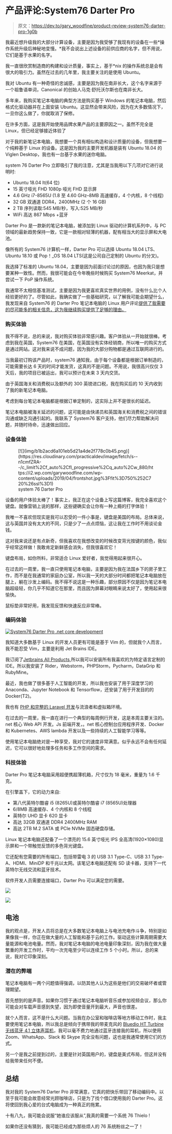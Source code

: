 # 产品评论:System76 Darter Pro

> 原文：<https://dev.to/gary_woodfine/product-review-system76-darter-pro-1g0b>

我最近想升级我的大部分计算设备，主要是因为我受够了我现有的设备在一些*操作系统升级后神秘地变慢。*我不会说出上述设备的前供应商的名字，但不用说，它们是基于水果的名字。

我一直很欣赏制造商的构建和设计质量，事实上，基于*nix 的操作系统总是会有很大的吸引力。虽然在过去的几年里，我主要关注的是使用 Ubuntu。

我对 Ubuntu 有一种奇怪的忠诚感，主要是因为我在南非长大，这个名字来源于一个祖鲁语单词，Canonical 的创始人马克·舒托沃尔斯也在南非长大。

多年来，我购买笔记本电脑的典型方法是购买基于 Windows 的笔记本电脑，然后格式化驱动器并在上面安装 Ubuntu。这显然会带来风险，因为在大多数情况下，一旦你这么做了，你就取消了保修。

在许多方面，这是我开始使用品牌水果产品的主要原因之一。虽然不完全是 Linux，但已经足够接近体验了

对于我的新笔记本电脑，我想要一个具有相似构造和设计质量的设备，但我想要一个纯粹基于 Linux 的设备。这是因为我的主要开发机器是装有 Ubuntu 18.04 的 Viglen Desktop，我也有一台基于水果的迷你电脑。

system 76 Darter Pro 立即吸引了我的注意，尤其是当我用以下几项对它进行说明时:

*   Ubuntu 18.04 lt(64 位)
*   15 英寸哑光 FHD 1080p 哑光 FHD 显示屏
*   4.6 GHz i7-8565U (1.8 至 4.60 GHz–8MB 高速缓存，4 个内核，8 个线程)
*   32 GB 双通道 DDR4，2400MHz (2 个 16 GB)
*   2 TB 序列读取:545 MB/秒，写入:525 MB/秒
*   WiFi 高达 867 Mbps +蓝牙

Darter Pro 是一款新的笔记本电脑，被添加到 Linux 驱动的计算机系列中，与 PC 领域的最新趋势保持一致，它是一款相对轻薄的机器，配有相当大的显示屏和大电池。

像所有的 System76 计算机一样，Darter Pro 可以选择 Ubuntu 18.04 LTS、Ubuntu 18.10 或 Pop！_OS 18.04 LTS(这是公司自己定制的 Ubuntu 的分叉)。

我选择了标准的 Ubuntu 18.04，主要是因为前面讨论过的原因，也因为我只是想要某种一致性。然而，我很可能会在今年晚些时候购买 System76 Meerkat，并尝试一下 PoP 操作系统。

我通常不太相信基准测试，主要是因为我更喜欢真实世界的用例，没有什么比个人经验更好的了。尽管如此，我确实做了一些基础研究，以了解我可能会期望什么，我发现来自 System76 的 Darter Pro 笔记本电脑的 Linux 用户评论[提供了我需要的尽可能多的相关信息，这为我继续购买提供了足够的理由。](https://opensource.com/article/19/3/darter-pro-laptop-review)

### 购买体验

我不得不说，总的来说，我对购买体验非常感兴趣。客户体验从一开始就很棒。考虑到我在英国，System76 在美国，在英国没有实体经销商，所以唯一的购买方式是通过网站。这对我来说不成问题，因为我的大部分购物都是通过互联网进行的。

当我最初订购该产品时，system76 通知我，由于每个设备都是根据订单制造的，可能需要长达 6 天的时间才能发货，这真的不是问题。不用说，我很高兴仅仅 3 天后，我的项目已被运出，我可以预计在未来 3 天内交货。

由于英国海关和消费税以及额外的 300 英镑进口税，我在购买后的 10 天内收到了我的新笔记本电脑。

考虑到每台笔记本电脑都是根据订单定制的，这实际上并不是很长的延迟。

笔记本电脑被海关延迟的问题，这可能是由快递员和英国海关和消费税之间的错误沟通或缺乏沟通引起的。我联系了 System76 客户支持，他们尽力帮助解决问题，并随时待命，迅速做出回应。

### 设备体验

<figure>[![](img/b1b2acd6a101eb5d21a4de2f778c0b45.png)](https://res.cloudinary.com/practicaldev/image/fetch/s--n1cmfZRA--/c_limit%2Cf_auto%2Cfl_progressive%2Cq_auto%2Cw_880/https://i2.wp.com/garywoodfine.com/wp-content/uploads/2019/04/frontshot.jpg%3Ffit%3D750%252C720%26ssl%3D1)

<figcaption>system 76 Darter Pro</figcaption>

</figure>

设备的用户体验太棒了！事实上，我正在这个设备上写这篇博客，我完全喜欢这个键盘。就像营销上说的那样，这些键确实会让你有一种上瘾的打字体验！

我唯一不喜欢但现实是我可以忍受的一件小事是，键盘是美国的布局。总体来说，这与英国并没有太大的不同，只是少了一点点烦恼，这让我在工作时不用谈论金钱。

这对我来说还是有点新奇，但我喜欢在我想改变的时候改变背光按键的颜色，我似乎经常这样做！我敢肯定新鲜感会消失，但我很喜欢它！

键盘布局，如你所料，非常适合 Linux 爱好者，我觉得用起来很开心。

在过去的一周里，我一直只使用笔记本电脑，主要是因为我在法国乡下的房子里工作，而不是在我通常的家庭办公室，所以我一天的大部分时间都把笔记本电脑放在腿上，躺在沙发上编码。我不得不说这是一种乐趣，部分原因不仅是因为笔记本电脑超级轻，你几乎不知道它在那里，而且因为屏幕对眼睛来说太好了，使用起来很愉快。

鼠标垫非常好用，我发现反馈和快速反应非常棒。

### 编码体验

[![System76 Darter Pro .net core development](img/263fe54aab57e0e45678959ef7402ac0.png)](https://res.cloudinary.com/practicaldev/image/fetch/s--63DS5p_r--/c_limit%2Cf_auto%2Cfl_progressive%2Cq_auto%2Cw_880/https://i1.wp.com/garywoodfine.com/wp-content/uploads/2019/04/code-shot.jpg%3Ffit%3D750%252C838%26ssl%3D1)

我知道大多数基于 Linux 的开发人员更有可能是基于 Vim 的，但就我个人而言，我不能忍受 Vim，主要是利用 Jet Brains IDE。

我订阅了[Jetbrains All Products](https://www.jetbrains.com/store/?fromMenu#edition=personal),所以我可以安装所有我喜欢的为特定语言定制的 IDE。所以我安装了 Rider，Webstorm，PHPStorm，Pycharm，DataGrip 和 RubyMine。

最近，我也做了很多基于人工智能的开发，所以我也安装了用于深度学习的 Anaconda、Jupyter Notebook 和 Tensorflow，还安装了用于开发目的的 Docker(T2)。

我也有 [PHP 和完整的 Laravel 开发](https://dev.to/gary_woodfine/how-to-install-laravel-56-on-ubuntu-1804-45m1-temp-slug-8126271)与流浪者和虚拟箱环境。

在过去的一周里，我一直在进行一个典型的每周例行开发，这是本周主要关注的。net 核心 Web API 开发。Js 前端开发，。net 核心控制台应用程序开发、Docker 和 Kubernetes、AWS lambda 开发以及一些持续的人工智能学习等等。

使用笔记本电脑绝对是一种享受，我对它的速度非常满意。似乎永远不会有任何延迟，它可以很好地处理多任务和多工作空间的需求。

### 科技体验

Darter Pro 笔记本电脑采用超便携超薄机箱，尺寸仅为 18 毫米，重量为 1.6 千克。

在引擎盖下，它的动力来自:

*   第八代英特尔酷睿 i5 (8265U)或英特尔酷睿 i7 (8565U)处理器
*   6/8MB 高速缓存、4 个内核和 8 个线程
*   英特尔 UHD 显卡 620 显卡
*   高达 32GB 双通道 DDR4 2400MHz RAM
*   高达 2TB M.2 SATA 或 PCIe NVMe 固态硬盘存储。

Linux 笔记本电脑还配备了一个漂亮的 15.6 英寸哑光 IPS 全高清(1920×1080)显示屏和一个带触觉反馈的多色背光键盘。

它还配有您需要的所有端口，包括带雷电 3 的 USB 3.1 Type-C、USB 3.1 Type-A、HDMI、MiniDP 和千兆以太网。该笔记本电脑还配有 SD 读卡器，支持下一代英特尔无线交流和蓝牙技术。

软件开发人员需要连接端口，Darter Pro 可以满足您的需要。

[![](img/220ac2d2eb4b6a98f928378dc4b7ccf7.png)](https://res.cloudinary.com/practicaldev/image/fetch/s--tMByiyaL--/c_limit%2Cf_auto%2Cfl_progressive%2Cq_auto%2Cw_880/https://i0.wp.com/garywoodfine.com/wp-content/uploads/2019/04/side-shot.jpg%3Ffit%3D750%252C830%26ssl%3D1)

[![](img/5c5f1b618b30772840e838c1d358f383.png)](https://res.cloudinary.com/practicaldev/image/fetch/s--9cKGoIRe--/c_limit%2Cf_auto%2Cfl_progressive%2Cq_auto%2Cw_880/https://i1.wp.com/garywoodfine.com/wp-content/uploads/2019/04/side-shot2.jpg%3Ffit%3D750%252C358%26ssl%3D1)

## 电池

我的观点是，开发人员将总是在大多数笔记本电脑上与电池充电作斗争，特别是如果像我一样，你正在做大量的人工智能和基于云的工作。驱动这些计算周期需要大量能源和电池电量。然而，我对笔记本电脑的电池电量印象深刻，因为我在做大量繁重的开发工作时，平均一次充电至少可以连续工作 5 个小时。所以，总的来说，我对它印象深刻。

### 潜在的弊端

笔记本电脑有一两个问题值得强调，以防其他人认为这些是他们的交易破坏者或管理期望。

首先想到的是声音。如果你习惯于通过笔记本电脑听音乐或参加视频会议，那么你可能会对车载声音感到失望，因为即使音量开到最大，声音也很差。

就个人而言，这不是什么大问题。当我在办公室和咖啡店等地方移动工作时，我主要使用笔记本电脑，所以我总是倾向于携带我的带麦克风的 [Bluedio HT Turbine 无线蓝牙 4.1 立体声耳机](https://amzn.to/2Phh04a)，我可以毫不费力地通过蓝牙连接我的耳机，所以使用 Zoom、WhatsApp、Slack 和 Skype 完全没有问题，这也是我通常使用它们的方式。

另一个是我之前提到过的，主要是针对英国用户的，键盘是美式布局，但这并没有给我带来任何不便。

## 总结

我对我的 System76 Darter Pro 非常满意，它真的把快乐带回了移动编码中。以至于我可能会故意经常光顾咖啡店，只是为了找个借口使用我的 Darter Pro。这将使回到我心爱的台式电脑成为一种真正的拖累。

十有八九，我可能会说服“她谁应该服从”,我真的需要一个系统 76 Thielo !

如果你还没有猜到，我可能已经成为那些烦人的 76 系统粉丝之一了！